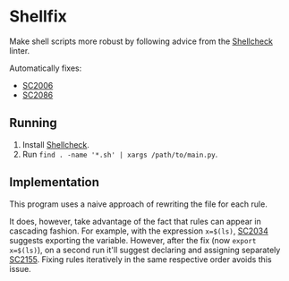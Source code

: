 # Shellfix

Make shell scripts more robust by following advice from the
[Shellcheck](https://github.com/koalaman/shellcheck) linter.

Automatically fixes:

- [SC2006](https://github.com/koalaman/shellcheck/wiki/SC2006)
- [SC2086](https://github.com/koalaman/shellcheck/wiki/SC2086)

## Running

1. Install [Shellcheck](https://github.com/koalaman/shellcheck#installing).
1. Run `find . -name '*.sh' | xargs /path/to/main.py`.

## Implementation

This program uses a naive approach of rewriting the file for each rule.

It does, however, take advantage of the fact that rules can appear in cascading
fashion. For example, with the expression `x=$(ls)`,
[SC2034](https://github.com/koalaman/shellcheck/wiki/SC2034) suggests exporting
the variable. However, after the fix (now `export x=$(ls)`), on a second run
it'll suggest declaring and assigning separately
[SC2155](https://github.com/koalaman/shellcheck/wiki/SC2155). Fixing rules
iteratively in the same respective order avoids this issue.
